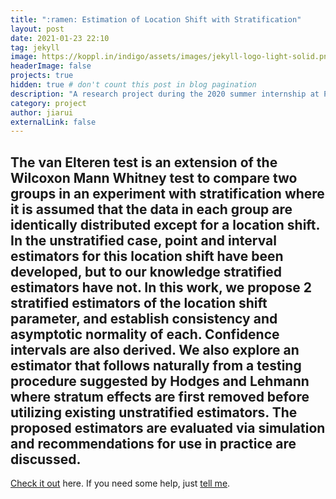 ```yaml
---
title: ":ramen: Estimation of Location Shift with Stratification"
layout: post
date: 2021-01-23 22:10
tag: jekyll
image: https://koppl.in/indigo/assets/images/jekyll-logo-light-solid.png
headerImage: false
projects: true
hidden: true # don't count this post in blog pagination
description: "A research project during the 2020 summer internship at Pfizer."
category: project
author: jiarui
externalLink: false
---
```

The van Elteren test is an extension of the Wilcoxon Mann Whitney test to compare two groups in an experiment with stratification where it is assumed that the data in each group are identically distributed except for a location shift. In the unstratified case, point and interval estimators for this location shift have been developed, but to our knowledge stratified estimators have not. In this work, we propose 2 stratified estimators of the location shift parameter, and establish consistency and asymptotic normality of each. Confidence intervals are also derived. We also explore an estimator that follows naturally from a testing procedure suggested by Hodges and Lehmann where stratum effects are first removed before utilizing existing unstratified estimators. The proposed estimators are evaluated via simulation and recommendations for use in practice are discussed.
---

[Check it out](http://sergiokopplin.github.io/indigo/) here.
If you need some help, just [tell me](http://github.com/sergiokopplin/indigo/issues).
